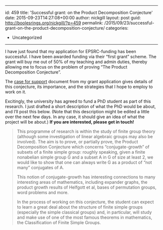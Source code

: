 
---
id: 459
title: 'Successful grant: on the Product Decomposition Conjecture'
date: 2015-09-23T14:27:08+00:00
author: nickgill
layout: post
guid: http://boolesrings.org/nickgill/?p=459
permalink: /2015/09/23/successful-grant-on-the-product-decomposition-conjecture/
categories:
  - Uncategorized
---

I have just found that my application for EPSRC-funding has been successful. I have been awarded funding via their &#8220;first grant&#8221; scheme. The grant will buy me out of 50% of my teaching and admin duties, thereby allowing me to focus on the problem of proving &#8220;The Product Decomposition Conjecture&#8221;.

The [case for support](http://boolesrings.org/nickgill/files/2015/09/case-for-support.pdf) document from my grant application gives details of this conjecture, its importance, and the strategies that I hope to employ to work on it.

Excitingly, the university has agreed to fund a PhD student as part of this research. I just drafted a short description of what the PhD would be about, and I&#8217;ll post this below. (Note that this description might be edited a little over the next few days. In any case, it should give an idea of what the project will be about.) **If you are interested, please get in touch!**

> This programme of research is within the study of finite group theory (although some investigation of linear algebraic groups may also be involved). The aim is to prove, or partially prove, the Product Decomposition Conjecture which concerns “conjugate-growth” of subsets of a finite simple group: roughly speaking, given a finite nonabelian simple group G and a subset A in G of size at least 2, we would like to show that one can always write G as a product of “not many” conjugates of A.
> 
> This notion of conjugate-growth has interesting connections to many interesting areas of mathematics, including expander graphs, the product growth results of Helfgott et al, bases of permutation groups, word problems and more.
> 
> In the process of working on this conjecture, the student can expect to learn a great deal about the structure of finite simple groups (especially the simple classical groups) and, in particular, will study and make use of one of the most famous theorems in mathematics, the Classification of Finite Simple Groups.
